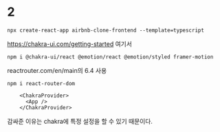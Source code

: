 # 2

`npx create-react-app airbnb-clone-frontend --template=typescript`



https://chakra-ui.com/getting-started 여기서 

`npm i @chakra-ui/react @emotion/react @emotion/styled framer-motion`



reactrouter.com/en/main의 6.4 사용



`npm i react-router-dom`



```tsx
    <ChakraProvider>
      <App />
    </ChakraProvider>
```

감싸준 이유는 chakra에 특정 설정을 할 수 있기 때문이다. 



